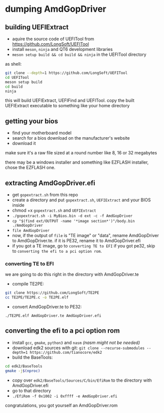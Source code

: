 # dumping AmdGopDriver

## building UEFIExtract

- aquire the source code of UEFITool from https://github.com/LongSoft/UEFITool
- install `meson`, `ninja` and QT6 development libraries
- `meson setup build && cd build && ninja` in the UEFITool directory

as shell:
```sh
git clone --depth=1 https://github.com/LongSoft/UEFITool
cd UEFITool
meson setup build
cd build
ninja
```

this will build UEFIExtract, UEFIFind and UEFITool.
copy the built UEFIExtract executable to something like your home directory

## getting your bios

- find your motherboard model
- search for a bios download on the manufacturer's website
- download it

make sure it's a raw file sized at a round number like 8, 16 or 32 megabytes

there may be a windows installer and something like EZFLASH installer, chose the EZFLASH one.

## extracting AmdGopDriver.efi

- get `gopextract.sh` from this repo
- create a directory and put `gopextract.sh`, `UEFIExtract` and your BIOS inside
- chmod +x `gopextract.sh` and `UEFIExtract`
- `./gopextract.sh -i MyBios.bin -d ext -c -f AmdGopDriver`
- `cp "$(find ext/OUTPUT -name '*image section*')"/body.bin ./AmdGopDriver`
- `file AmdGopDriver`
- now, if the output of `file` is "TE image" or "data", rename AmdGopDriver to AmdGopDriver.te. if it is PE32, rename it to AmdGopDriver.efi
- if you got a TE image, go to `converting TE to EFI` if you got pe32, skip to `converting the efi to a pci option rom`.

### converting TE to EFI

we are going to do this right in the directory with AmdGopDriver.te
- compile TE2PE:
```sh
git clone https://github.com/LongSoft/TE2PE
cc TE2PE/TE2PE.c -o TE2PE.elf
```
- convert AmdGopDriver.te to PE32:
```
./TE2PE.elf AmdGopDriver.te AmdGopDriver.efi
```

## converting the efi to a pci option rom

- install `gcc`, `gmake`, `python3` and `nasm` *(nasm might not be needed)*
- download edk2 sources with git: `git clone --recurse-submodules --depth=1 https://github.com/tianocore/edk2`
- build the BaseTools:
```sh
cd edk2/BaseTools
gmake -j$(nproc)
```
- copy over `edk2/BaseTools/Sources/C/bin/EfiRom` to the directory with AmdGopDriver.efi
- go to that directory
- `./EfiRom -f 0x1002 -i 0xffff -e AmdGopDriver.efi`

congratulations, you got yourself an AmdGopDriver.rom

